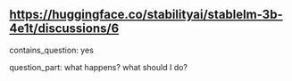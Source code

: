 ## https://huggingface.co/stabilityai/stablelm-3b-4e1t/discussions/6

contains_question: yes

question_part: what happens? what should I do?